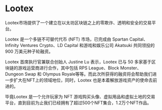 # Lootex

Lootex市场提供了一个建立在以太坊区块链之上的零欺诈、透明和安全的交易平台。

Lootex 是一个多链不可替代代币 (NFT) 市场，已完成由 Spartan Capital、Infinity Ventures Crypto、LD Capital 和游戏和娱乐公司 Akatsuki 共同领投的 900 万美元种子轮融资。



Lootex 首席执行官兼联合创始人 Justine Lu 表示，Lootex 已与 50 多家基于区块链的游戏运营商进行合作，其中包括 RPS League、Block Monster、Dungeon Swap 和 Olympus Royale等等。而此次所获得的融资将会帮助我们进一步扩大在NFT上的领域地位，同时，Lootex 也是本着解放游戏资产的使命去前进的。



毕竟Lootex 是一个允许玩家为 NFT 游戏购买头像、虚拟用品和虚拟土地的交易平台，直到目前为止我们已经拥有了超过500个NFT集合，1.2万个NFT作品。
